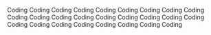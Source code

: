 Coding Coding Coding Coding Coding Coding Coding Coding Coding Coding Coding Coding Coding Coding Coding Coding Coding Coding Coding Coding Coding Coding Coding Coding Coding Coding 
